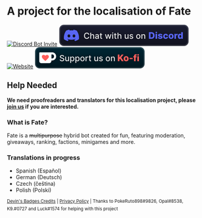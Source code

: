 # A project for the localisation of Fate
[![Discord Bot Invite](https://raw.githubusercontent.com/intergrav/devins-badges/v3/assets/compact-minimal/social/discord-plural_vector.svg)](https://discord.com/api/oauth2/authorize?client_id=506735111543193601&permissions=1118705085686&scope=applications.commands%20bot) [![Discord Server](https://raw.githubusercontent.com/intergrav/devins-badges/v3/assets/compact/social/discord-plural_vector.svg)](https://discord.gg/wtjuznh/) [![Website](https://raw.githubusercontent.com/intergrav/devins-badges/v3/assets/compact-minimal/translate/generic-plural_vector.svg)](https://fatebot.xyz/) [![Donate](https://raw.githubusercontent.com/intergrav/devins-badges/v3/assets/compact/donate/kofi-plural_vector.svg)](https://ko-fi.com/fatebot)

## Help Needed
**We need proofreaders and translators for this localisation project, please [join us](https://discord.gg/wtjuznh/) if you are interested.**

### What is Fate?
Fate is a ~~multipurpose~~ hybrid bot created for fun, featuring moderation, giveaways, ranking, factions, minigames and more.

### Translations in progress
- Spanish (Español)
- German (Deutsch)
- Czech (čeština)
- Polish (Polski)

<sup>[Devin's Badges Credits](https://intergrav.github.io/devins-badges-docs/credits/)</sup><sup> | </sup><sup>[Privacy Policy](https://gist.github.com/FrequencyX4/a31d065b66d9ce2448f3dae3ac96bfd1)</sup><sup> | </sup><sup>Thanks to PokeRuto898#9826, Opal#8538, K9.#0727 and Luck#1574 for helping with this project</sup>

